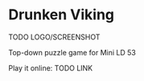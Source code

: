 Drunken Viking
==============

TODO LOGO/SCREENSHOT

Top-down puzzle game for Mini LD 53

Play it online: TODO LINK